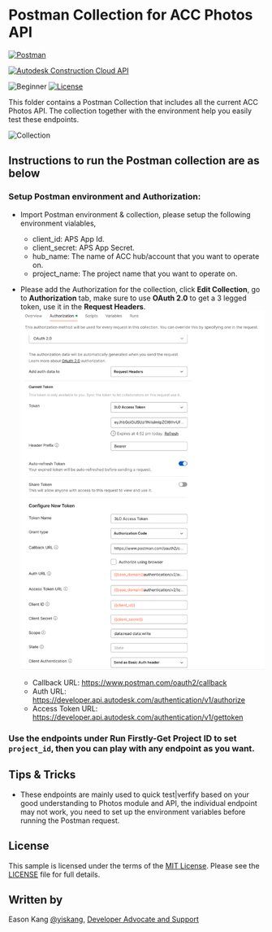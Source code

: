 # Postman Collection for ACC Photos API

[![Postman](https://img.shields.io/badge/Postman-v8-orange.svg)](https://www.getpostman.com/)

[![Autodesk Construction Cloud API](https://img.shields.io/badge/Autodesk%20Construction%20Cloud%20API-v1-green.svg)](https://aps.autodesk.com/en/docs/acc/v1/overview/)

![Beginner](https://img.shields.io/badge/Level-Beginner-green.svg)
[![License](https://img.shields.io/:license-MIT-blue.svg)](http://opensource.org/licenses/MIT)

This folder contains a Postman Collection that includes all the current ACC Photos API. The collection together with the environment help you easily test these endpoints.

![Collection](img/collection.png)


## Instructions to run the Postman collection are as below

### Setup Postman environment and Authorization:
- Import Postman environment & collection, please setup the following environment vialables, 
    - client_id:     APS App Id.
    - client_secret: APS App Secret.
    - hub_name: The name of ACC hub/account that you want to operate on.
    - project_name:  The project name that you want to operate on.

- Please add the Authorization for the collection, click **Edit Collection**, go to **Authorization** tab, make sure to use **OAuth 2.0** to get a 3 legged token, use it in the **Request Headers**.
![3leggedToken](img/3leggedToken.png)
    - Callback URL: https://www.postman.com/oauth2/callback
    - Auth URL: https://developer.api.autodesk.com/authentication/v1/authorize 
    - Access Token URL: https://developer.api.autodesk.com/authentication/v1/gettoken

### Use the endpoints under **Run Firstly-Get Project ID** to set `project_id`, then you can play with any endpoint as you want.

## Tips & Tricks
- These endpoints are mainly used to quick test|verfify based on your good understanding to Photos module and API, the individual endpoint may not work, you need to set up the environment variables before running the Postman request.

## License
This sample is licensed under the terms of the [MIT License](http://opensource.org/licenses/MIT). Please see the [LICENSE](../LICENSE) file for full details.

## Written by
Eason Kang [@yiskang](https://twitter.com/yiskang), [Developer Advocate and Support](http://aps.autodesk.com)
